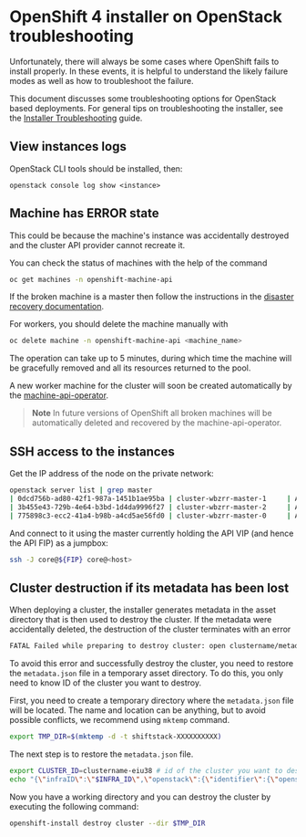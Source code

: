 # OpenShift 4 installer on OpenStack troubleshooting

Unfortunately, there will always be some cases where OpenShift fails to install properly. In these events, it is helpful to understand the likely failure modes as well as how to troubleshoot the failure.

This document discusses some troubleshooting options for OpenStack based
deployments. For general tips on troubleshooting the installer, see the [Installer Troubleshooting](../troubleshooting.md) guide.

## View instances logs

OpenStack CLI tools should be installed, then:

`openstack console log show <instance>`

## Machine has ERROR state

This could be because the machine's instance was accidentally destroyed and the cluster API provider cannot recreate it.

You can check the status of machines with the help of the command

```sh
oc get machines -n openshift-machine-api
```

If the broken machine is a master then follow the instructions in the [disaster recovery documentation](https://docs.openshift.com/container-platform/4.1/disaster_recovery/scenario-1-infra-recovery.html).

For workers, you should delete the machine manually with

```sh
oc delete machine -n openshift-machine-api <machine_name>
```

The operation can take up to 5 minutes, during which time the machine will be gracefully removed and all its resources returned to the pool.

A new worker machine for the cluster will soon be created automatically by the [machine-api-operator](https://github.com/openshift/machine-api-operator).

> **Note**
> In future versions of OpenShift all broken machines will be automatically deleted and recovered by the machine-api-operator.

## SSH access to the instances

Get the IP address of the node on the private network:

```sh
openstack server list | grep master
| 0dcd756b-ad80-42f1-987a-1451b1ae95ba | cluster-wbzrr-master-1     | ACTIVE    | cluster-wbzrr-openshift=172.24.0.21                | rhcos           | m1.s2.xlarge |
| 3b455e43-729b-4e64-b3bd-1d4da9996f27 | cluster-wbzrr-master-2     | ACTIVE    | cluster-wbzrr-openshift=172.24.0.18                | rhcos           | m1.s2.xlarge |
| 775898c3-ecc2-41a4-b98b-a4cd5ae56fd0 | cluster-wbzrr-master-0     | ACTIVE    | cluster-wbzrr-openshift=172.24.0.12                | rhcos           | m1.s2.xlarge |
```

And connect to it using the master currently holding the API VIP (and hence the API FIP) as a jumpbox:

```sh
ssh -J core@${FIP} core@<host>
```

## Cluster destruction if its metadata has been lost

When deploying a cluster, the installer generates metadata in the asset directory that is then used to destroy the cluster. If the metadata were accidentally deleted, the destruction of the cluster terminates with an error

```txt
FATAL Failed while preparing to destroy cluster: open clustername/metadata.json: no such file or directory
```

To avoid this error and successfully destroy the cluster, you need to restore the `metadata.json` file in a temporary asset directory. To do this, you only need to know ID of the cluster you want to destroy.

First, you need to create a temporary directory where the `metadata.json` file will be located. The name and location can be anything, but to avoid possible conflicts, we recommend using `mktemp` command.

```sh
export TMP_DIR=$(mktemp -d -t shiftstack-XXXXXXXXXX)
```

The next step is to restore the `metadata.json` file.

```sh
export CLUSTER_ID=clustername-eiu38 # id of the cluster you want to destroy
echo "{\"infraID\":\"$INFRA_ID\",\"openstack\":{\"identifier\":{\"openshiftClusterID\":\"$INFRA_ID\"}}}" > $TMP_DIR/metadata.json
```

Now you have a working directory and you can destroy the cluster by executing the following command:

```sh
openshift-install destroy cluster --dir $TMP_DIR
```
